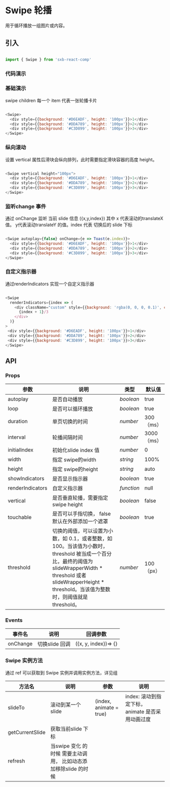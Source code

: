 # Swipe 轮播
用于循环播放一组图片或内容。
## 引入
```js

import { Swipe } from 'sxb-react-comp' 

```

### 代码演示

### 基础演示
swipe children 每一个 item 代表一张轮播卡片
```js

<Swipe>
  <div style={{background: '#D6EADF', height: '100px'}}>1</div>
  <div style={{background: '#DDA789', height: '100px'}}>2</div>
  <div style={{background: '#C3D899', height: '100px'}}>3</div>
</Swipe>

```

### 纵向滚动
设置 vertical 属性后滑块会纵向排列，此时需要指定滑块容器的高度 height。

```js

<Swipe vertical height="100px">
  <div style={{background: '#D6EADF', height: '100px'}}>1</div>
  <div style={{background: '#DDA789', height: '100px'}}>2</div>
  <div style={{background: '#C3D899', height: '100px'}}>3</div>
</Swipe>

```
### 监听change 事件

通过 onChange 监听 当前 slide 信息 ({x,y,index}) 其中 x 代表滚动的translateX 值。 y代表滚动translateY 的值。index 代表 切换后的 slide 下标
```js

<Swipe autoplay={false} onChange={e => Toast(e.index)}>
  <div style={{background: '#D6EADF', height: '100px'}}>1</div>
  <div style={{background: '#DDA789', height: '100px'}}>2</div>
  <div style={{background: '#C3D899', height: '100px'}}>3</div>
</Swipe>

```

### 自定义指示器
通过renderIndicators 实现一个自定义指示器

```js

<Swipe
  renderIndicators={index => (
    <div className="custom" style={{background: 'rgba(0, 0, 0, 0.1)', color: '#fff', lineHeight: '22px', padding: '0 6px', position: 'absolute', right: '5px', bottom: '5px'}}>
      {index + 1}/3
    </div>
  )}
>
 <div style={{background: '#D6EADF', height: '100px'}}>1</div>
 <div style={{background: '#DDA789', height: '100px'}}>2</div>
 <div style={{background: '#C3D899', height: '100px'}}>3</div>
</Swipe>

```

## API

### Props

| 参数 | 说明 | 类型 | 默认值 |
| --- | --- | --- | --- |
| autoplay | 是否自动播放 | _boolean_ | true |
| loop | 是否可以循环播放 | _boolean_ | true |
| duration | 单页切换的时间 | _number_ | 300（ms） |
| interval | 轮播间隔时间 | _number_ | 3000（ms） |
| initialIndex | 初始化slide index 值 | _number_ | 0 |
| width | 指定 swipe的width | _string_ | 100% |
| height | 指定 swipe的height | _string_ | auto |
| showIndicators | 是否显示指示器 | _boolean_ | true |
| renderIndicators | 自定义指示器 | _function_ | null |
| vertical | 是否垂直轮播，需要指定 swipe height | _boolean_ | false |
| touchable | 是否可以手指切换， false 默认在外部添加一个遮罩 | _boolean_ | true |
| threshold | 切换的阈值，可以设置为小数，如 0.1，或者整数，如 100。当该值为小数时，threshold 被当成一个百分比，最终的阈值为 slideWrapperWidth * threshold 或者 slideWrapperHeight * threshold。当该值为整数时，则阈值就是 threshold。 | _number_ | 100（px） |

### Events

| 事件名 | 说明 | 回调参数 |
| --- | --- | --- |
| onChange | 切换slide 回调 | ({x, y, index})=> {} |

### Swipe 实例方法

通过 ref 可以获取到 Swipe 实例并调用实例方法，详见组

| 方法名 | 说明 | 参数 | 说明 |
| --- | --- | --- | --- |
| slideTo | 滚动到某一个slide | (index, animate = true) | index: 滚动到指定下标，animate 是否采用动画过度
| getCurrentSlide | 获取当前slide 下标 | | |
| refresh | 当swipe 变化 的时候 需要主动调用， 比如动态添加移除slide 的时候 | | |